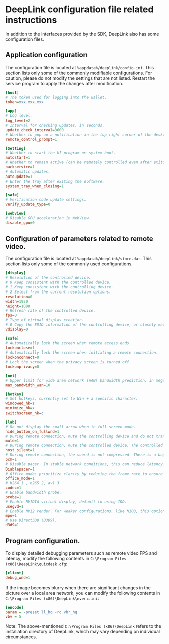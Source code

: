 # DeepLink configuration file related instructions

In addition to the interfaces provided by the SDK, DeepLink also has some configuration files.

## Application configuration

The configuration file is located at `%appdata%/deeplink/config.ini`. This section lists only some of the commonly modifiable configurations. For caution, please do not modify the settings that are not listed. Restart the service program to apply the changes after modification.

```ini
[host]
# The token used for logging into the wallet.
token=xxx.xxx.xxx

[app]
# Log level.
log_level=2
# Interval for checking updates, in seconds.
update_check_interval=3600
# Whether to pop up a notification in the top right corner of the desktop when being remotely controlled.
remote_control_prompt=1

[Setting]
# Whether to start the UI program on system boot.
autostart=1
# Whether to remain active (can be remotely controlled even after exiting the software).
backservice=1
# Automatic updates.
autoupdate=1
# Enter the tray after exiting the software.
system_tray_when_closing=1

[safe]
# Verification code update settings.
verify_update_type=0

[webview]
# Disable GPU acceleration in WebView.
disable_gpu=0
```

## Configuration of parameters related to remote video.

The configuration file is located at `%appdata%/deeplink/store.dat`. This section lists only some of the commonly used configurations.

```ini
[display]
# Resolution of the controlled device.
# 0 Keep consistent with the controlled device.
# 1 Keep consistent with the controlling device.
# 2 Select from the current resolution options.
resolution=0
width=1920
height=1080
# Refresh rate of the controlled device.
fps=0
# Type of virtual display creation.
# 0 Copy the EDID information of the controlling device, or closely match it as much as possible.
vdisplay=0

[safe]
# Automatically lock the screen when remote access ends.
lockonclose=1
# Automatically lock the screen when initiating a remote connection.
lockonconnect=0
# Lock the screen when the privacy screen is turned off.
lockonprivacy=0

[net]
# Upper limit for wide area network (WAN) bandwidth prediction, in megabits (M).
max_bandwidth_wan=10

[hotkey]
# Set hotkeys, currently set to Win + a specific character.
windowed_hk=z
minimize_hk=x
switchscreen_hk=c

[lab]
# Do not display the small arrow when in full screen mode.
hide_button_on_fullwnd=1
# During remote connection, mute the controlling device and do not transmit audio data.
mute=1
# During remote connection, mute the controlled device. The controlled device's API is set to mute. Some machines cannot obtain audio data after being muted, so this function has some issues.
host_silent=1
# During remote connection, the sound is not compressed. There is a bug, so this feature cannot be used temporarily.
pcm=1
# Disable pacer. In stable network conditions, this can reduce latency.
Diablepacer=1
# Office mode: prioritize clarity by reducing the frame rate to ensure image sharpness.
office_mode=1
# h264 1 , h265 2, av1 3
codec=1
# Enable bandwidth probe.
probe=1
# Enable NVIDIA virtual display, default to using IDD.
usegvd=1
# Enable NV12 render. For weaker configurations, like N100, this option needs to be enabled to support 240.
mpo=1
# Use Direct3D9 (D3D9).
d3d9=1
```

## Program configuration.

To display detailed debugging parameters such as remote video FPS and latency, modify the following contents in `C:\Program Files (x86)\DeepLink\quicdesk.cfg`:

```ini
[client]
debug_wnd=1
```

If the image becomes blurry when there are significant changes in the picture over a local area network, you can modify the following contents in `C:\Program Files (x86)\DeepLink\nvenc.ini`:

```ini
[encode]
param = -preset ll_hq -rc vbr_hq
vbv = 5
```

Note: The above-mentioned `C:\Program Files (x86)\DeepLink` refers to the installation directory of DeepLink, which may vary depending on individual circumstances.

